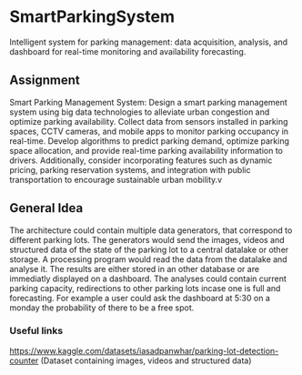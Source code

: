 # SmartParkingSystem
Intelligent system for parking management: data acquisition, analysis, and dashboard for real-time monitoring and availability forecasting.

## Assignment
Smart Parking Management System: Design a smart parking management system using big data technologies to alleviate urban congestion and optimize parking availability. Collect data from sensors installed in parking spaces, CCTV cameras, and mobile apps to monitor parking occupancy in real-time. Develop algorithms to predict parking demand, optimize parking space allocation, and provide real-time parking availability information to drivers. Additionally, consider incorporating features such as dynamic pricing, parking reservation systems, and integration with public transportation to encourage sustainable urban mobility.v

## General Idea 
The architecture could contain multiple data generators, that correspond to different parking lots. The generators would send the images, videos and structured data of the state of the parking lot to a central datalake or other storage.
A processing program would read the data from the datalake and analyse it. The results are either stored in an other database or are immediatly displayed on a dashboard.
The analyses could contain current parking capacity, redirections to other parking lots incase one is full and forecasting. For example a user could ask the dashboard at 5:30 on a monday the probability of there to be a free spot.

### Useful links

https://www.kaggle.com/datasets/iasadpanwhar/parking-lot-detection-counter
(Dataset containing images, videos and structured data)
